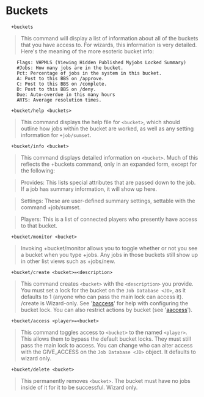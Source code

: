 # Buckets #
```
  +buckets
```
> This command will display a list of information about all of the buckets that
> you have access to. For wizards, this information is very detailed. Here's
> the meaning of the more esoteric bucket info:
```
    Flags: VHPMLS (Viewing Hidden Published Myjobs Locked Summary)
    #Jobs: How many jobs are in the bucket.
    Pct: Percentage of jobs in the system in this bucket.
    A: Post to this BBS on /approve.
    C: Post to this BBS on /complete.
    D: Post to this BBS on /deny.
    Due: Auto-overdue in this many hours
    ARTS: Average resolution times.
```
```
  +bucket/help <buckets>
```
> This command displays the help file for `<bucket>`, which should outline how
> jobs within the bucket are worked, as well as any setting information for
> `+job/sumset`.
```
  +bucket/info <bucket>
```
> This command displays detailed information on `<bucket>`. Much of this reflects
> the +buckets command, only in an expanded form, except for the following:

> Provides: This lists special attributes that are passed down to the job. If a
> job has summary information, it will show up here.

> Settings: These are user-defined summary settings, settable with the command
> +job/sumset.

> Players: This is a list of connected players who presently have access to that
> bucket.
```
  +bucket/monitor <bucket>
```
> Invoking +bucket/monitor allows you to toggle whether or not you see a bucket
> when you type +jobs. Any jobs in those buckets still show up in other list
> views such as +jobs/new.
```
  +bucket/create <bucket>=<description>
```

> This command creates `<bucket>` with the `<description>` you provide. You must
> set a lock for the bucket on the `Job Database <JD>`, as it defaults to 1
> (anyone who can pass the main lock can access it). /create is Wizard-only.
> See '[baccess](config#baccess.md)' for help with configuring the bucket lock.
> You can also restrict actions by bucket (see '[aaccess](config#aaccess.md)').
```
  +bucket/access <player>=<bucket>
```

> This command toggles access to `<bucket>` to the named `<player>`. This allows
> them to bypass the default bucket locks. They must still pass the main
> lock to access. You can change who can alter access with the GIVE\_ACCESS
> on the `Job Database <JD>` object. It defaults to wizard only.
```
  +bucket/delete <bucket>
```

> This permanently removes `<bucket>`. The bucket must have no jobs inside of
> it for it to be successful. Wizard only.